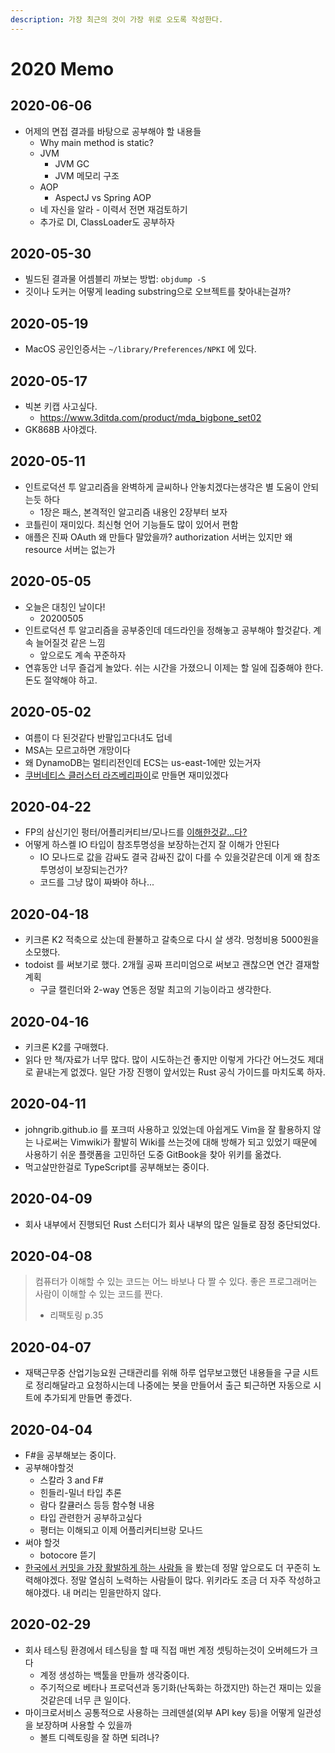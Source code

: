 ```yaml
---
description: 가장 최근의 것이 가장 위로 오도록 작성한다.
---
```


# 2020 Memo

## 2020-06-06

* 어제의 면접 결과를 바탕으로 공부해야 할 내용들
  * Why main method is static?
  * JVM
    * JVM GC
    * JVM 메모리 구조
  * AOP
    * AspectJ vs Spring AOP
  * 네 자신을 알라 - 이력서 전면 재검토하기
  * 추가로 DI, ClassLoader도 공부하자

## 2020-05-30

* 빌드된 결과물 어셈블리 까보는 방법: `objdump -S`
* 깃이나 도커는 어떻게 leading substring으로 오브젝트를 찾아내는걸까?

## 2020-05-19

* MacOS 공인인증서는 `~/library/Preferences/NPKI` 에 있다.

## 2020-05-17

* 빅본 키캡 사고싶다.
  * https://www.3ditda.com/product/mda_bigbone_set02
* GK868B 사야겠다. 

## 2020-05-11

* 인트로덕션 투 알고리즘을 완벽하게 글씨하나 안놓치겠다는생각은 별 도움이 안되는듯 하다
  * 1장은 패스, 본격적인 알고리즘 내용인 2장부터 보자
* 코틀린이 재미있다. 최신형 언어 기능들도 많이 있어서 편함
* 애플은 진짜 OAuth 왜 만들다 말았을까? authorization 서버는 있지만 왜 resource 서버는 없는가

## 2020-05-05
* 오늘은 대칭인 날이다!
  * 20200505
* 인트로덕션 투 알고리즘을 공부중인데 데드라인을 정해놓고 공부해야 할것같다. 계속 늘어질것 같은 느낌
  * 앞으로도 계속 꾸준하자
* 연휴동안 너무 즐겁게 놀았다. 쉬는 시간을 가졌으니 이제는 할 일에 집중해야 한다. 돈도 절약해야 하고.

## 2020-05-02
* 여름이 다 된것같다 반팔입고다녀도 덥네
* MSA는 모르고하면 개망이다
* 왜 DynamoDB는 멀티리전인데 ECS는 us-east-1에만 있는거자
* [쿠버네티스 클러스터 라즈베리파이](https://medium.com/nycdev/k8s-on-pi-9cc14843d43)로 만들면 재미있겠다

## 2020-04-22
* FP의 삼신기인 펑터/어플리커티브/모나드를 [이해한것같...다?](/programming/functional-programming/functor-and-monads.md)
* 어떻게 하스켈 IO 타입이 참조투명성을 보장하는건지 잘 이해가 안된다
  * IO 모나드로 값을 감싸도 결국 감싸진 값이 다를 수 있을것같은데 이게 왜 참조투명성이 보장되는건가?
  * 코드를 그냥 많이 짜봐야 하나...

## 2020-04-18
* 키크론 K2 적축으로 샀는데 환불하고 갈축으로 다시 살 생각. 멍청비용 5000원을 소모했다.
* todoist 를 써보기로 했다. 2개월 공짜 프리미엄으로 써보고 괜찮으면 연간 결재할 계획
  * 구글 캘린더와 2-way 연동은 정말 최고의 기능이라고 생각한다.

## 2020-04-16
* 키크론 K2를 구매했다.
* 읽다 만 책/자료가 너무 많다. 많이 시도하는건 좋지만 이렇게 가다간 어느것도 제대로 끝내는게 없겠다. 일단 가장 진행이 앞서있는 Rust 공식 가이드를 마치도록 하자. 

## 2020-04-11

* johngrib.github.io 를 포크떠 사용하고 있었는데 아쉽게도 Vim을 잘 활용하지 않는 나로써는 Vimwiki가 활발히 Wiki를 쓰는것에 대해 방해가 되고 있었기 때문에 사용하기 쉬운 플랫폼을 고민하던 도중 GitBook을 찾아 위키를 옮겼다. 
* 먹고살만한걸로 TypeScript를 공부해보는 중이다. 

## 2020-04-09

* 회사 내부에서 진행되던 Rust 스터디가 회사 내부의 많은 일들로 잠정 중단되었다. 

## 2020-04-08

> 컴퓨터가 이해할 수 있는 코드는 어느 바보나 다 짤 수 있다. 좋은 프로그래머는 사람이 이해할 수 있는 코드를 짠다.
>
> * 리팩토링 p.35

## 2020-04-07

* 재택근무중 산업기능요원 근태관리를 위해 하루 업무보고했던 내용들을 구글 시트로 정리해달라고 요청하시는데 나중에는 봇을 만들어서 출근 퇴근하면 자동으로 시트에 추가되게 만들면 좋겠다.

## 2020-04-04

* F\#을 공부해보는 중이다. 
* 공부해야할것
  * 스칼라 3 and F\#
  * 힌들리-밀너 타입 추론
  * 람다 칼큘러스 등등 함수형 내용
  * 타입 관련한거 공부하고싶다
  * 평터는 이해되고 이제 어플리커티브랑 모나드
* 써야 할것
  * botocore 뜯기
* [한국에서 커밋을 가장 활발하게 하는 사람들](https://commits.top/south_korea_private.html) 을 봤는데 정말 앞으로도 더 꾸준히 노력해야겠다. 정말 열심히 노력하는 사람들이 많다. 위키라도 조금 더 자주 작성하고 해야겠다. 내 머리는 믿을만하지 않다.

## 2020-02-29

* 회사 테스팅 환경에서 테스팅을 할 때 직접 매번 계정 셋팅하는것이 오버헤드가 크다
  * 계정 생성하는 백툴을 만들까 생각중이다.
  * 주기적으로 베타나 프로덕션과 동기화\(난독화는 하갰지만\) 하는건 재미는 있을것같은데 너무 큰 일이다.
* 마이크로서비스 공통적으로 사용하는 크레덴셜\(외부 API key 등\)을 어떻게 일관성을 보장하며 사용할 수 있을까
  * 볼트 디렉토링을 잘 하면 되려나?

## 

